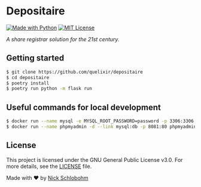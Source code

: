 # Depositaire

[![Made with Python](https://img.shields.io/badge/made%20with-Python-red?style=flat-square)](https://www.python.org/) [![MIT License](https://img.shields.io/github/license/quelixir/depositaire?style=flat-square)](https://github.com/quelixir/depositaire/blob/main/LICENSE)

_A share registrar solution for the 21st century._

## Getting started

```bash
$ git clone https://github.com/quelixir/depositaire
$ cd depositaire
$ poetry install
$ poetry run python -m flask run
```

## Useful commands for local development
```bash
$ docker run --name mysql -e MYSQL_ROOT_PASSWORD=password -p 3306:3306 -d mysql:8.0.1
$ docker run --name phpmyadmin -d --link mysql:db -p 8081:80 phpmyadmin/phpmyadmin
```

## License

This project is licensed under the GNU General Public License v3.0. For more details, see the [LICENSE](LICENSE) file.

Made with :heart: by <a href="https://github.com/quelixir" target="_blank">Nick Schlobohm</a>
